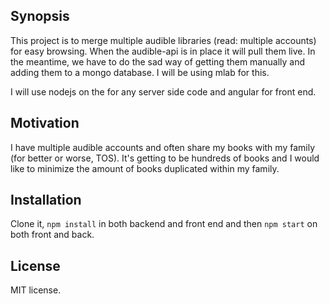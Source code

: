 ## Synopsis

This project is to merge multiple audible libraries (read: multiple accounts) for easy browsing. When the audible-api is in place it will pull them live. In the meantime, we have to do the sad way of getting them manually and adding them to a mongo database. I will be using mlab for this.

I will use nodejs on the for any server side code and angular for front end.

## Motivation

I have multiple audible accounts and often share my books with my family (for better or worse, TOS). It's getting to be hundreds of books and I would like to minimize the amount of books duplicated within my family.

## Installation

Clone it, `npm install` in both backend and front end and then `npm start` on both front and back.

## License

MIT license.